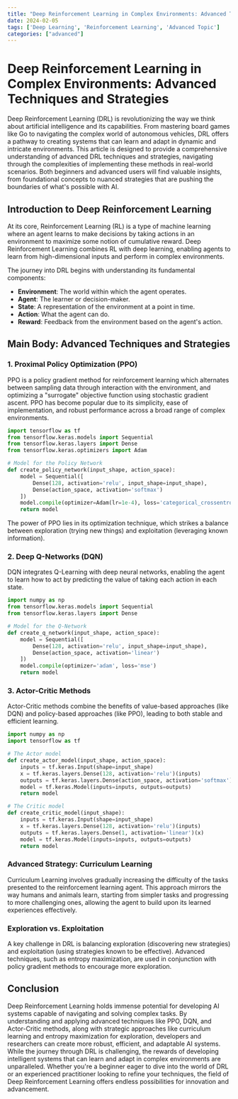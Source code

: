 ```yaml
---
title: "Deep Reinforcement Learning in Complex Environments: Advanced Techniques and Strategies"
date: 2024-02-05
tags: ['Deep Learning', 'Reinforcement Learning', 'Advanced Topic']
categories: ["advanced"]
---
```



# Deep Reinforcement Learning in Complex Environments: Advanced Techniques and Strategies

Deep Reinforcement Learning (DRL) is revolutionizing the way we think about artificial intelligence and its capabilities. From mastering board games like Go to navigating the complex world of autonomous vehicles, DRL offers a pathway to creating systems that can learn and adapt in dynamic and intricate environments. This article is designed to provide a comprehensive understanding of advanced DRL techniques and strategies, navigating through the complexities of implementing these methods in real-world scenarios. Both beginners and advanced users will find valuable insights, from foundational concepts to nuanced strategies that are pushing the boundaries of what's possible with AI.

## Introduction to Deep Reinforcement Learning

At its core, Reinforcement Learning (RL) is a type of machine learning where an agent learns to make decisions by taking actions in an environment to maximize some notion of cumulative reward. Deep Reinforcement Learning combines RL with deep learning, enabling agents to learn from high-dimensional inputs and perform in complex environments.

The journey into DRL begins with understanding its fundamental components:
- **Environment**: The world within which the agent operates.
- **Agent**: The learner or decision-maker.
- **State**: A representation of the environment at a point in time.
- **Action**: What the agent can do.
- **Reward**: Feedback from the environment based on the agent's action.

## Main Body: Advanced Techniques and Strategies

### 1. Proximal Policy Optimization (PPO)

PPO is a policy gradient method for reinforcement learning which alternates between sampling data through interaction with the environment, and optimizing a "surrogate" objective function using stochastic gradient ascent. PPO has become popular due to its simplicity, ease of implementation, and robust performance across a broad range of complex environments.

```python
import tensorflow as tf
from tensorflow.keras.models import Sequential
from tensorflow.keras.layers import Dense
from tensorflow.keras.optimizers import Adam

# Model for the Policy Network
def create_policy_network(input_shape, action_space):
    model = Sequential([
        Dense(128, activation='relu', input_shape=input_shape),
        Dense(action_space, activation='softmax')
    ])
    model.compile(optimizer=Adam(lr=1e-4), loss='categorical_crossentropy')
    return model
```

The power of PPO lies in its optimization technique, which strikes a balance between exploration (trying new things) and exploitation (leveraging known information).

### 2. Deep Q-Networks (DQN)

DQN integrates Q-Learning with deep neural networks, enabling the agent to learn how to act by predicting the value of taking each action in each state.

```python
import numpy as np
from tensorflow.keras.models import Sequential
from tensorflow.keras.layers import Dense

# Model for the Q-Network
def create_q_network(input_shape, action_space):
    model = Sequential([
        Dense(128, activation='relu', input_shape=input_shape),
        Dense(action_space, activation='linear')
    ])
    model.compile(optimizer='adam', loss='mse')
    return model
```

### 3. Actor-Critic Methods

Actor-Critic methods combine the benefits of value-based approaches (like DQN) and policy-based approaches (like PPO), leading to both stable and efficient learning.

```python
import numpy as np
import tensorflow as tf

# The Actor model
def create_actor_model(input_shape, action_space):
    inputs = tf.keras.Input(shape=input_shape)
    x = tf.keras.layers.Dense(128, activation='relu')(inputs)
    outputs = tf.keras.layers.Dense(action_space, activation='softmax')(x)
    model = tf.keras.Model(inputs=inputs, outputs=outputs)
    return model

# The Critic model
def create_critic_model(input_shape):
    inputs = tf.keras.Input(shape=input_shape)
    x = tf.keras.layers.Dense(128, activation='relu')(inputs)
    outputs = tf.keras.layers.Dense(1, activation='linear')(x)
    model = tf.keras.Model(inputs=inputs, outputs=outputs)
    return model
```

### Advanced Strategy: Curriculum Learning

Curriculum Learning involves gradually increasing the difficulty of the tasks presented to the reinforcement learning agent. This approach mirrors the way humans and animals learn, starting from simpler tasks and progressing to more challenging ones, allowing the agent to build upon its learned experiences effectively.

### Exploration vs. Exploitation

A key challenge in DRL is balancing exploration (discovering new strategies) and exploitation (using strategies known to be effective). Advanced techniques, such as entropy maximization, are used in conjunction with policy gradient methods to encourage more exploration.

## Conclusion

Deep Reinforcement Learning holds immense potential for developing AI systems capable of navigating and solving complex tasks. By understanding and applying advanced techniques like PPO, DQN, and Actor-Critic methods, along with strategic approaches like curriculum learning and entropy maximization for exploration, developers and researchers can create more robust, efficient, and adaptable AI systems. While the journey through DRL is challenging, the rewards of developing intelligent systems that can learn and adapt in complex environments are unparalleled. Whether you're a beginner eager to dive into the world of DRL or an experienced practitioner looking to refine your techniques, the field of Deep Reinforcement Learning offers endless possibilities for innovation and advancement.